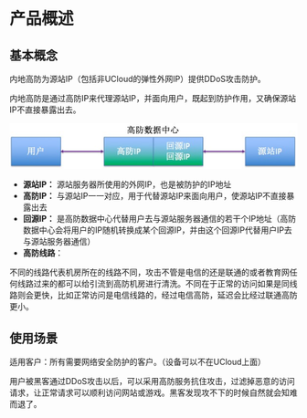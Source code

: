 

# 产品概述


## 基本概念

内地高防为源站IP（包括非UCloud的弹性外网IP）提供DDoS攻击防护。

内地高防是通过高防IP来代理源站IP，并面向用户，既起到防护作用，又确保源站IP不直接暴露出去。

![](/images/uads/ghp.png)

  - **源站IP：** 源站服务器所使用的外网IP，也是被防护的IP地址
  - **高防IP：** 与源站IP一一对应，用于代替源站IP来面向用户，使源站IP不直接暴露出去
  - **回源IP：**
    是高防数据中心代替用户去与源站服务器通信的若干个IP地址（高防数据中心会将用户的IP随机转换成某个回源IP，并由这个回源IP代替用户IP去与源站服务器通信）
  - **高防线路**：

不同的线路代表机房所在的线路不同，攻击不管是电信的还是联通的或者教育网任何线路过来的都可以给引流到高防机房进行清洗。不同在于正常的访问如果是同线路则会更快，比如正常访问是电信线路的，经过电信高防，延迟会比经过联通高防更小。

## 使用场景

适用客户：所有需要网络安全防护的客户。（设备可以不在UCloud上面）

用户被黑客通过DDoS攻击以后，可以采用高防服务抗住攻击，过滤掉恶意的访问请求，让正常请求可以顺利访问网站或游戏。黑客发现攻不下的时候自然就会知难而退了。
